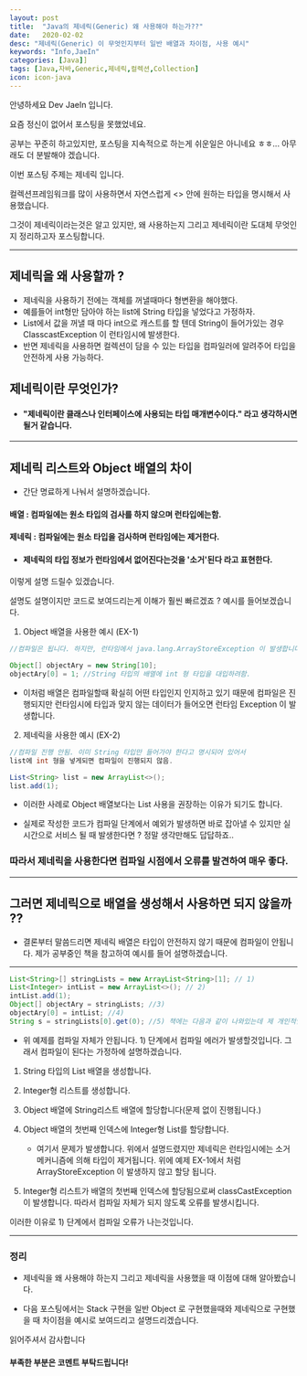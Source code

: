 ```yaml
---
layout: post
title:  "Java의 제네릭(Generic) 왜 사용해야 하는가??" 
date:   2020-02-02
desc: "제네릭(Generic) 이 무엇인지부터 일반 배열과 차이점, 사용 예시"
keywords: "Info,JaeIn"
categories: [Java]]
tags: [Java,자바,Generic,제네릭,컬렉션,Collection]
icon: icon-java
---
```


안녕하세요 Dev JaeIn 입니다.

요즘 정신이 없어서 포스팅을 못했었네요.  

공부는 꾸준히 하고있지만, 포스팅을 지속적으로 하는게 쉬운일은 아니네요 ㅎㅎ... 아무래도 더 분발해야 겠습니다.

이번 포스팅 주제는 제네릭 입니다.

컬렉션프레임워크를 많이 사용하면서 자연스럽게 <> 안에 원하는 타입을 명시해서 사용했습니다.

그것이 제네릭이라는것은 알고 있지만, 왜 사용하는지 그리고 제네릭이란 도대체 무엇인지 정리하고자 포스팅합니다.

***

## 제네릭을 왜 사용할까 ? 

* 제네릭을 사용하기 전에는 객체를  꺼낼때마다 형변환을 해야했다.
* 예를들어 int형만 담아야 하는 list에 String 타입을 넣었다고 가정하자.
* List에서 값을 꺼낼 때 마다 int으로 캐스트를 할 텐데 String이 들어가있는 경우 ClasscastException 이 런타임시에 발생한다.  
* 반면 제네릭을 사용하면 컬렉션이 담을 수 있는 타입을 컴파일러에 알려주어 타입을 안전하게 사용 가능하다.

## 제네릭이란 무엇인가?

* #### "제네릭이란 클래스나 인터페이스에 사용되는 타입 매개변수이다." 라고 생각하시면 될거 같습니다.


***

## 제네릭 리스트와 Object 배열의 차이 

* 간단 명료하게 나눠서 설명하겠습니다.

#### 배열 : 컴파일에는 원소 타입의 검사를 하지 않으며 런타입에는함.

#### 제네릭 : 컴파일에는 원소 타입을 검사하며 런타임에는 제거한다.

* #### 제네릭의 타입 정보가 런타임에서 없어진다는것을 '소거'된다 라고 표현한다.

이렇게 설명 드릴수 있겠습니다. 

설명도 설명이지만 코드로 보여드리는게 이해가 훨씬 빠르겠죠 ? 예시를 들어보겠습니다.

1. Object 배열을 사용한 예시 (EX-1)

```java
//컴파일은 됩니다. 하지만, 런타임에서 java.lang.ArrayStoreException 이 발생합니다.

Object[] objectAry = new String[10];
objectAry[0] = 1; //String 타입의 배열에 int 형 타입을 대입하려함.
```

* 이처럼 배열은 컴파일할때 확실히 어떤 타입인지 인지하고 있기 때문에 컴파일은 진행되지만 런타임시에 타입과 맞지 않는 데이터가 들어오면 런타임 Exception 이 발생합니다.

2. 제네릭을 사용한 예시 (EX-2)

```java
//컴파일 진행 안됨. 이미 String 타입만 들어가야 한다고 명시되어 있어서
list에 int 형을 넣게되면 컴파일이 진행되지 않음.

List<String> list = new ArrayList<>();
list.add(1);
```

- 이러한 사례로 Object 배열보다는 List 사용을 권장하는 이유가 되기도 합니다.

- 실제로 작성한 코드가 컴파일 단계에서 예외가 발생하면 바로 잡아낼 수 있지만 실시간으로 서비스 될 때 발생한다면 ? 정말 생각만해도 답답하죠..

### 따라서 제네릭을 사용한다면 컴파일 시점에서 오류를 발견하여 매우 좋다.

***

## 그러면 제네릭으로 배열을 생성해서 사용하면 되지 않을까 ?? 

* 결론부터 말씀드리면 제네릭 배열은 타입이 안전하지 않기 때문에 컴파일이 안됩니다. 제가 공부중인 책을 참고하여 예시를 들어 설명하겠습니다.

*** 

```java
List<String>[] stringLists = new ArrayList<String>[1]; // 1)
List<Integer> intList = new ArrayList<>(); // 2)
intList.add(1); 
Object[] objectAry = stringLists; //3)
objectAry[0] = intList; //4)
String s = stringLists[0].get(0); //5) 책에는 다음과 같이 나와있는데 제 개인적인 생각은 objectAry[0].get(0) 가 되어야 하지 않나 생각합니다. 
```

- 위 예제를 컴파일 자체가 안됩니다. 1) 단계에서 컴파일 에러가 발생할것입니다. 그래서 컴파일이 된다는 가정하에 설명하겠습니다.

1) String 타입의 List 배열을 생성합니다.
2) Integer형 리스트를 생성합니다.
3) Object 배열에 String리스트 배열에 할당합니다(문제 없이 진행됩니다.)
4) Object 배열의 첫번째 인덱스에 Integer형 List를 할당합니다.
   
   * 여기서 문제가 발생합니다. 위에서 설명드렸지만 제네릭은 런타임시에는 소거 메커니즘에 의해 타입이 제거됩니다. 위에 예제 EX-1에서 처럼 ArrayStoreException 이 발생하지 않고 할당 됩니다.

5) Integer형 리스트가 배열의 첫번째 인덱스에 할당됨으로써 classCastException 이 발생합니다. 따라서 컴파일 자체가 되지 않도록 오류를 발생시킵니다. 

이러한 이유로 1) 단계에서 컴파일 오류가 나는것입니다. 


***

### 정리

* 제네릭을 왜 사용해야 하는지 그리고 제네릭을 사용했을 때 이점에 대해 알아봤습니다. 
  
* 다음 포스팅에서는 Stack 구현을 일반 Object 로 구현했을때와 제네릭으로 구현했을 때 차이점을 예시로 보여드리고 설명드리겠습니다.

읽어주셔서 감사합니다 

#### 부족한 부분은 코멘트 부탁드립니다!

